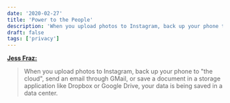 ```yaml
---
date: '2020-02-27'
title: 'Power to the People'
description: 'When you upload photos to Instagram, back up your phone to "the cloud", send an email through GMail, or save a document in a storage application like Dropbox or Google Drive, your data is being saved in a data center.'
draft: false
tags: ['privacy']
---
```


**[Jess Fraz:](https://blog.jessfraz.com/post/power-to-the-people/)**

> When you upload photos to Instagram, back up your phone to "the cloud", send an email through GMail, or save a document in a storage application like Dropbox or Google Drive, your data is being saved in a data center.<!-- excerpt -->
